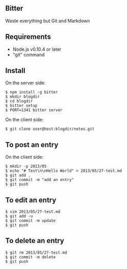 ## Bitter

Waste everything but Git and Markdown

## Requirements

- Node.js v0.10.4 or later
- "git" command

## Install

On the server side:

    $ npm install -g bitter
    $ mkdir blogdir
    $ cd blogdir
    $ bitter setup
    $ PORT=1341 bitter server

On the client side:

    $ git clone user@host:blogdir/notes.git

## To post an entry

On the client side:

    $ mkdir -p 2013/05
    $ echo "# Test\n\nHello World" > 2013/05/27-test.md
    $ git add .
    $ git commit -m "add an entry"
    $ git push

## To edit an entry

    $ vim 2013/05/27-test.md
    $ git add -u
    $ git commit -m update
    $ git push

## To delete an entry

    $ git rm 2013/05/27-test.md
    $ git commit -m delete
    $ git push
